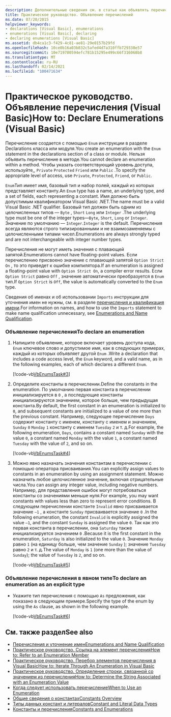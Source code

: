 ```yaml
---
description: Дополнительные сведения см. в статье как объявлять перечисления (Visual Basic)
title: Практическое руководство. Объявление перечислений
ms.date: 07/20/2015
helpviewer_keywords:
- declarations [Visual Basic], enumerations
- enumerations [Visual Basic], declaring
- declaring enumerations [Visual Basic]
ms.assetid: db4ca1c3-f429-4c81-ae81-29e0157b29fd
ms.openlocfilehash: 10ce0b16a03b832c5afed4d7a310ffb729338e57
ms.sourcegitcommit: 10e719780594efc781b15295e499c66f316068b8
ms.translationtype: MT
ms.contentlocale: ru-RU
ms.lasthandoff: 02/14/2021
ms.locfileid: "100471634"
---
```

# <a name="how-to-declare-enumerations-visual-basic"></a><span data-ttu-id="88835-103">Практическое руководство. Объявление перечисления (Visual Basic)</span><span class="sxs-lookup"><span data-stu-id="88835-103">How to: Declare Enumerations (Visual Basic)</span></span>

<span data-ttu-id="88835-104">Перечисление создается с помощью `Enum` инструкции в разделе Declarations класса или модуля.</span><span class="sxs-lookup"><span data-stu-id="88835-104">You create an enumeration with the `Enum` statement in the declarations section of a class or module.</span></span> <span data-ttu-id="88835-105">Нельзя объявить перечисление в методе.</span><span class="sxs-lookup"><span data-stu-id="88835-105">You cannot declare an enumeration within a method.</span></span> <span data-ttu-id="88835-106">Чтобы указать соответствующий уровень доступа, используйте,, `Private` `Protected` `Friend` или `Public` .</span><span class="sxs-lookup"><span data-stu-id="88835-106">To specify the appropriate level of access, use `Private`, `Protected`, `Friend`, or `Public`.</span></span>  
  
 <span data-ttu-id="88835-107">`Enum`Тип имеет имя, базовый тип и набор полей, каждый из которых представляет константу.</span><span class="sxs-lookup"><span data-stu-id="88835-107">An `Enum` type has a name, an underlying type, and a set of fields, each representing a constant.</span></span> <span data-ttu-id="88835-108">Имя должно быть допустимым квалификатором Visual Basic .NET.</span><span class="sxs-lookup"><span data-stu-id="88835-108">The name must be a valid Visual Basic .NET qualifier.</span></span> <span data-ttu-id="88835-109">Базовый тип должен быть одним из целочисленных типов — `Byte` , `Short` `Long` или `Integer` .</span><span class="sxs-lookup"><span data-stu-id="88835-109">The underlying type must be one of the integer types—`Byte`, `Short`, `Long` or `Integer`.</span></span> <span data-ttu-id="88835-110">Значение по умолчанию — `Integer`.</span><span class="sxs-lookup"><span data-stu-id="88835-110">`Integer` is the default.</span></span> <span data-ttu-id="88835-111">Перечисления всегда являются строго типизированными и не взаимозаменяемы с целочисленными типами чисел.</span><span class="sxs-lookup"><span data-stu-id="88835-111">Enumerations are always strongly typed and are not interchangeable with integer number types.</span></span>  
  
 <span data-ttu-id="88835-112">Перечисления не могут иметь значения с плавающей запятой.</span><span class="sxs-lookup"><span data-stu-id="88835-112">Enumerations cannot have floating-point values.</span></span> <span data-ttu-id="88835-113">Если перечислению присвоено значение с плавающей запятой `Option Strict On` , то это приведет к ошибке компилятора.</span><span class="sxs-lookup"><span data-stu-id="88835-113">If an enumeration is assigned a floating-point value with `Option Strict On`, a compiler error results.</span></span> <span data-ttu-id="88835-114">Если `Option Strict` равно `Off` , значение автоматически преобразуется в `Enum` тип.</span><span class="sxs-lookup"><span data-stu-id="88835-114">If `Option Strict` is `Off`, the value is automatically converted to the `Enum` type.</span></span>  
  
 <span data-ttu-id="88835-115">Сведения об именах и об использовании `Imports` инструкции для уточнения имен не нужны, см. в разделе [перечисления и квалификация имени](enumerations-and-name-qualification.md).</span><span class="sxs-lookup"><span data-stu-id="88835-115">For information on names, and how to use the `Imports` statement to make name qualification unnecessary, see [Enumerations and Name Qualification](enumerations-and-name-qualification.md).</span></span>  
  
### <a name="to-declare-an-enumeration"></a><span data-ttu-id="88835-116">Объявление перечисления</span><span class="sxs-lookup"><span data-stu-id="88835-116">To declare an enumeration</span></span>  
  
1. <span data-ttu-id="88835-117">Напишите объявление, которое включает уровень доступа кода, `Enum` ключевое слово и допустимое имя, как в следующих примерах, каждый из которых объявляет другой `Enum` .</span><span class="sxs-lookup"><span data-stu-id="88835-117">Write a declaration that includes a code access level, the `Enum` keyword, and a valid name, as in the following examples, each of which declares a different `Enum`.</span></span>  
  
     [!code-vb[VbEnumsTask#3](~/samples/snippets/visualbasic/VS_Snippets_VBCSharp/VbEnumsTask/VB/Class2.vb#3)]  
  
2. <span data-ttu-id="88835-118">Определите константы в перечислении.</span><span class="sxs-lookup"><span data-stu-id="88835-118">Define the constants in the enumeration.</span></span> <span data-ttu-id="88835-119">По умолчанию первая константа в перечислении инициализируется в `0` , а последующие константы инициализируются значением, которое больше, чем предыдущая константа.</span><span class="sxs-lookup"><span data-stu-id="88835-119">By default, the first constant in an enumeration is initialized to `0`, and subsequent constants are initialized to a value of one more than the previous constant.</span></span> <span data-ttu-id="88835-120">Например, следующее перечисление `Days` содержит константу с именем, константу с именем и значением, `Sunday` `0` `Monday` `1` константу с именем `Tuesday` `2` и т. д.</span><span class="sxs-lookup"><span data-stu-id="88835-120">For example, the following enumeration, `Days`, contains a constant named `Sunday` with the value `0`, a constant named `Monday` with the value `1`, a constant named `Tuesday` with the value of `2`, and so on.</span></span>  
  
     [!code-vb[VbEnumsTask#4](~/samples/snippets/visualbasic/VS_Snippets_VBCSharp/VbEnumsTask/VB/Class2.vb#4)]  
  
3. <span data-ttu-id="88835-121">Можно явно назначать значения константам в перечислении с помощью оператора присваивания.</span><span class="sxs-lookup"><span data-stu-id="88835-121">You can explicitly assign values to constants in an enumeration by using an assignment statement.</span></span> <span data-ttu-id="88835-122">Можно назначить любое целочисленное значение, включая отрицательные числа.</span><span class="sxs-lookup"><span data-stu-id="88835-122">You can assign any integer value, including negative numbers.</span></span> <span data-ttu-id="88835-123">Например, для представления ошибок могут потребоваться константы со значениями меньше нуля.</span><span class="sxs-lookup"><span data-stu-id="88835-123">For example, you may want constants with values less than zero to represent error conditions.</span></span> <span data-ttu-id="88835-124">В следующем перечислении константе `Invalid` явно присваивается значение `–1` , а константе `Sunday` присваивается значение `0` .</span><span class="sxs-lookup"><span data-stu-id="88835-124">In the following enumeration, the constant `Invalid` is explicitly assigned the value `–1`, and the constant `Sunday` is assigned the value `0`.</span></span> <span data-ttu-id="88835-125">Так как это первая константа в перечислении, она `Saturday` также инициализируется значением `0` .</span><span class="sxs-lookup"><span data-stu-id="88835-125">Because it is the first constant in the enumeration, `Saturday` is also initialized to the value `0`.</span></span> <span data-ttu-id="88835-126">Значение `Monday` равно `1` (на единицу больше, чем значение `Sunday` ); значение `Tuesday` равно `2` и т. д.</span><span class="sxs-lookup"><span data-stu-id="88835-126">The value of `Monday` is `1` (one more than the value of `Sunday`); the value of `Tuesday` is `2`, and so on.</span></span>  
  
     [!code-vb[VbEnumsTask#5](~/samples/snippets/visualbasic/VS_Snippets_VBCSharp/VbEnumsTask/VB/Class2.vb#5)]  
  
### <a name="to-declare-an-enumeration-as-an-explicit-type"></a><span data-ttu-id="88835-127">Объявление перечисления в явном типе</span><span class="sxs-lookup"><span data-stu-id="88835-127">To declare an enumeration as an explicit type</span></span>  
  
- <span data-ttu-id="88835-128">Укажите тип перечисления с помощью `As` предложения, как показано в следующем примере.</span><span class="sxs-lookup"><span data-stu-id="88835-128">Specify the type of the enum by using the `As` clause, as shown in the following example.</span></span>  
  
     [!code-vb[VbEnumsTask#6](~/samples/snippets/visualbasic/VS_Snippets_VBCSharp/VbEnumsTask/VB/Class2.vb#6)]  
  
## <a name="see-also"></a><span data-ttu-id="88835-129">См. также раздел</span><span class="sxs-lookup"><span data-stu-id="88835-129">See also</span></span>

- [<span data-ttu-id="88835-130">Перечисления и уточнение имен</span><span class="sxs-lookup"><span data-stu-id="88835-130">Enumerations and Name Qualification</span></span>](enumerations-and-name-qualification.md)
- [<span data-ttu-id="88835-131">Практическое руководство. Ссылка на элемент перечисления</span><span class="sxs-lookup"><span data-stu-id="88835-131">How to: Refer to an Enumeration Member</span></span>](how-to-refer-to-an-enumeration-member.md)
- [<span data-ttu-id="88835-132">Практическое руководство. Перебор элементов перечисления в Visual Basic</span><span class="sxs-lookup"><span data-stu-id="88835-132">How to: Iterate Through An Enumeration in Visual Basic</span></span>](how-to-iterate-through-an-enumeration.md)
- [<span data-ttu-id="88835-133">Практическое руководство. Определение строки, связанной со значением из перечисления</span><span class="sxs-lookup"><span data-stu-id="88835-133">How to: Determine the String Associated with an Enumeration Value</span></span>](how-to-determine-the-string-associated-with-an-enumeration-value.md)
- [<span data-ttu-id="88835-134">Когда следует использовать перечисление</span><span class="sxs-lookup"><span data-stu-id="88835-134">When to Use an Enumeration</span></span>](when-to-use-an-enumeration.md)
- [<span data-ttu-id="88835-135">Общие сведения о константах</span><span class="sxs-lookup"><span data-stu-id="88835-135">Constants Overview</span></span>](constants-overview.md)
- [<span data-ttu-id="88835-136">Типы данных констант и литералов</span><span class="sxs-lookup"><span data-stu-id="88835-136">Constant and Literal Data Types</span></span>](constant-and-literal-data-types.md)
- [<span data-ttu-id="88835-137">Константы и перечисления</span><span class="sxs-lookup"><span data-stu-id="88835-137">Constants and Enumerations</span></span>](../../../language-reference/constants-and-enumerations.md)
